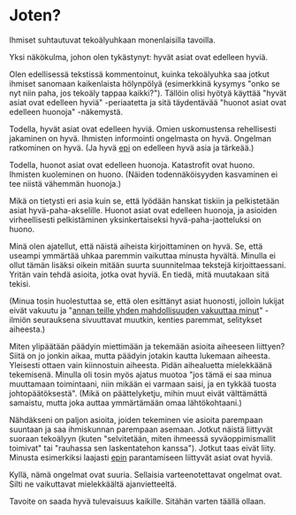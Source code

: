 # Joten?

Ihmiset suhtautuvat tekoälyuhkaan monenlaisilla tavoilla.

Yksi näkökulma, johon olen tykästynyt: hyvät asiat ovat edelleen hyviä.

Olen edellisessä tekstissä kommentoinut, kuinka tekoälyuhka saa jotkut ihmiset sanomaan kaikenlaista hölynpölyä (esimerkkinä kysymys "onko se nyt niin paha, jos tekoäly tappaa kaikki?"). Tällöin olisi hyötyä käyttää "hyvät asiat ovat edelleen hyviä" -periaatetta ja sitä täydentävää "huonot asiat ovat edelleen huonoja" -näkemystä.

Todella, hyvät asiat ovat edelleen hyviä. Omien uskomustensa rehellisesti jakaminen on hyvä. Ihmisten informointi ongelmasta on hyvä. Ongelman ratkominen on hyvä. (Ja hyvä [epi](/epi) on edelleen hyvä asia ja tärkeää.)

Todella, huonot asiat ovat edelleen huonoja. Katastrofit ovat huono. Ihmisten kuoleminen on huono. (Näiden todennäköisyyden kasvaminen ei tee niistä vähemmän huonoja.)

Mikä on tietysti eri asia kuin se, että lyödään hanskat tiskiin ja pelkistetään asiat hyvä-paha-akselille. Huonot asiat ovat edelleen huonoja, ja asioiden virheellisesti pelkistäminen yksinkertaiseksi hyvä-paha-jaotteluksi on huono.

Minä olen ajatellut, että näistä aiheista kirjoittaminen on hyvä. Se, että useampi ymmärtää uhkaa paremmin vaikuttaa minusta hyvältä. Minulla ei ollut tämän lisäksi oikein mitään suurta suunnitelmaa tekstejä kirjoittaessani. Yritän vain tehdä asioita, jotka ovat hyviä. En tiedä, mitä muutakaan sitä tekisi.

(Minua tosin huolestuttaa se, että olen esittänyt asiat huonosti, jolloin lukijat eivät vakuutu ja "[annan teille yhden mahdollisuuden vakuuttaa minut](/epi/vakuuttamisesta)" -ilmiön seurauksena sivuuttavat muutkin, kenties paremmat, selitykset aiheesta.)

Miten ylipäätään päädyin miettimään ja tekemään asioita aiheeseen liittyen? Siitä on jo jonkin aikaa, mutta päädyin jotakin kautta lukemaan aiheesta. Yleisesti ottaen vain kiinnostuin aiheesta. Pidän aihealuetta mielekkäänä tekemisenä. Minulla oli tosin myös ajatus muotoa "jos tämä ei saa minua muuttamaan toimintaani, niin mikään ei varmaan saisi, ja en tykkää tuosta johtopäätöksestä". (Mikä on päättelyketju, mihin muut eivät välttämättä samaistu, mutta joka auttaa ymmärtämään omaa lähtökohtaani.)

Nähdäkseni on paljon asioita, joiden tekeminen vie asioita parempaan suuntaan ja saa ihmiskunnan parempaan asemaan. Jotkut näistä liittyvät suoraan tekoälyyn (kuten "selvitetään, miten ihmeessä syväoppimismallit toimivat" tai "rauhassa sen laskentatehon kanssa"). Jotkut taas eivät liity. Minusta esimerkiksi laajasti [epin](/epi) parantamiseen liittyvät asiat ovat hyviä.

Kyllä, nämä ongelmat ovat suuria. Sellaisia varteenotettavat ongelmat ovat. Silti ne vaikuttavat mielekkäältä ajanvietteeltä.

Tavoite on saada hyvä tulevaisuus kaikille. Sitähän varten täällä ollaan.
